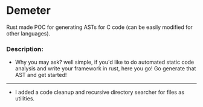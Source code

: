# Demeter
Rust made POC for generating ASTs for C code (can be easily modified for other languages).

### Description:
- Why you may ask? well simple, if you'd like to do automated static code analysis and write your framework in rust, here you go! Go generate that AST and get started!

---

- I added a code cleanup and recursive directory searcher for files as utilities.
